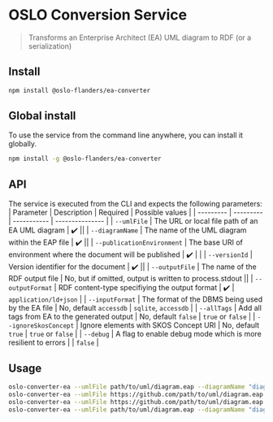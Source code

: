# OSLO Conversion Service

> Transforms an Enterprise Architect (EA) UML diagram to RDF (or a serialization)

## Install

```bash
npm install @oslo-flanders/ea-converter
```

## Global install

To use the service from the command line anywhere, you can install it globally.

```bash
npm install -g @oslo-flanders/ea-converter
```

## API

The service is executed from the CLI and expects the following parameters:
| Parameter | Description | Required | Possible values |
| --------- | --------- | ----------- | --------------- |
| `--umlFile` | The URL or local file path of an EA UML diagram | :heavy_check_mark: ||
| `--diagramName` | The name of the UML diagram within the EAP file | :heavy_check_mark: ||
| `--publicationEnvironment` | The base URI of environment where the document will be published | :heavy_check_mark: | |
| `--versionId` | Version identifier for the document | :heavy_check_mark: ||
| `--outputFile` | The name of the RDF output file | No, but if omitted, output is written to process.stdout ||
| `--outputFormat` | RDF content-type specifiying the output format | :heavy_check_mark: | `application/ld+json` |
| `--inputFormat` | The format of the DBMS being used by the EA file | No, default `accessdb` | `sqlite`, `accessdb` |
| `--allTags` | Add all tags from EA to the generated output | No, default `false` | `true` or `false` |
| `--ignoreSkosConcept` | Ignore elements with SKOS Concept URI | No, default `true` | `true` or `false` |
| `--debug` | A flag to enable debug mode which is more resilient to errors | | `false` |

## Usage

```bash
oslo-converter-ea --umlFile path/to/uml/diagram.eap --diagramName "diagramName" --versionId "test/1" --outputFile path/to/output.jsonld --outputFormat application/ld+json --publicationEnvironment https://data.vlaanderen.be
oslo-converter-ea --umlFile https://github.com/path/to/uml/diagram.eap --diagramName "My UML diagram" --versionId "test/1" --outputFormat application/ld+json --publicationEnvironment https://data.vlaanderen.be
oslo-converter-ea --umlFile https://github.com/path/to/uml/diagram.eap --diagramName "My UML diagram" --versionId "test/1" --outputFormat application/ld+json --publicationEnvironment https://data.vlaanderen.be --allTags true
oslo-converter-ea --umlFile path/to/uml/diagram.eap --diagramName "diagramName" --versionId "test/1" --outputFile path/to/output.jsonld --ignoreSkosElements false
```
